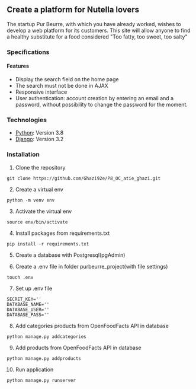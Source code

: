## Create a platform for Nutella lovers

The startup Pur Beurre, with which you have already worked, wishes to develop a web platform for its customers. This site will allow anyone to find a healthy substitute for a food considered "Too fatty, too sweet, too salty"

### Specifications
#### Features
- Display the search field on the home page
- The search must not be done in AJAX
- Responsive interface
- User authentication: account creation by entering an email and a password, without possibility to change the password for the moment.

### Technologies
* [Python](https://www.python.org/downloads/): Version 3.8
* [Django](https://docs.djangoproject.com/fr/3.2/): Version 3.2

### Installation
1. Clone the repository
```
git clone https://github.com/Ghazi92e/P8_OC_atie_ghazi.git
```
2. Create a virtual env
```
python -m venv env
```
3. Activate the virtual env
```
source env/bin/activate
```
4. Install packages from requirements.txt
```
pip install -r requirements.txt
```
5. Create a database with Postgresql(pgAdmin)

6. Create a .env file in folder purbeurre_project(with file settings)
```
touch .env
```
7. Set up .env file
```
SECRET_KEY=''
DATABASE_NAME=''
DATABASE_USER=''
DATABASE_PASS=''
```
8. Add categories products from OpenFoodFacts API in database
```
python manage.py addcategories
```

9. Add products from OpenFoodFacts API in database
```
python manage.py addproducts
```

10. Run application
```
python manage.py runserver
```